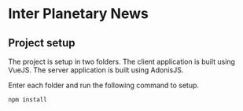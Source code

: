 # Inter Planetary News

## Project setup
The project is setup in two folders. The client application is built using VueJS. The server application is built using AdonisJS.

Enter each folder and run the following command to setup.

```
npm install
```

